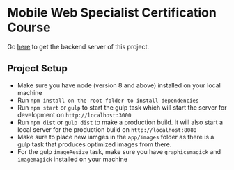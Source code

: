 # Mobile Web Specialist Certification Course

Go [here](https://github.com/udacity/mws-restaurant-stage-2) to get the backend server of this project.

## Project Setup

- Make sure you have node (version 8 and above) installed on your local machine
- Run `npm install on the root folder to install dependencies`
- Run `npm start` or `gulp` to start the gulp task which will start the server for development on `http://localhost:3000`
- Run `npm dist` or `gulp dist` to make a production build. It will also start a local server for the production build on `http://localhost:8080`
- Make sure to place new iamges in the `app/images` folder as there is a gulp task that produces optimized images from there.
- For the gulp `imageResize` task, make sure you have `graphicsmagick` and `imagemagick` installed on your machine
